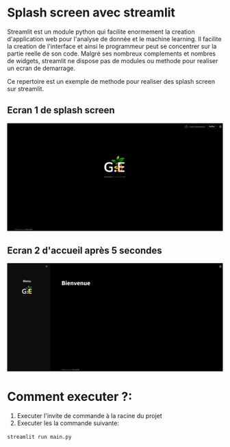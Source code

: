 # Splash screen avec streamlit

Streamlit est un module python qui facilite enormement la creation d'application web pour l'analyse de donnée et le machine learning.
Il facilite la creation de l'interface et ainsi le programmeur peut se concentrer sur la partie reelle de son code.
Malgré ses nombreux complements et nombres de widgets, streamlit ne dispose pas de modules ou methode pour realiser un ecran de demarrage.

Ce repertoire est un exemple de methode pour realiser des splash screen sur streamlit.

## Ecran 1 de splash screen

![alt text](/img/Image1.png)

## Ecran 2 d'accueil après 5 secondes

![alt text](/img/Image2.png)

# Comment executer ?:

1. Executer l'invite de commande à la racine du projet
2. Executer les la commande suivante:

`streamlit run main.py`

